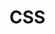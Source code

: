 <!--
 * @Description:
 * @Date: 2024-10-09 18:05:54
 * @LastEditTime: 2024-10-11 15:45:23
-->
<!--
 * @Description:
 * @Date: 2024-10-09 18:05:54
 * @LastEditTime: 2024-10-10 15:22:47
-->

# CSS
